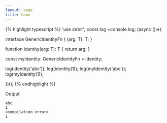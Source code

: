 ```yaml
---
layout: page
title: home
---
```


{% highlight typescript %}
'use strict'; const log =console.log; (async ()=>{

interface GenericIdentityFn<T> {
  (arg: T): T;
}

function identity<T>(arg: T): T {
  return arg;
}

const myIdentity: GenericIdentityFn<number> =
  identity;

log(identity('abc'));
log(identity(1));
log(myIdentity('abc'));
log(myIdentity(1));

})();
{% endhighlight %}

Output

```
abc
1
<compilation error>
1
```
